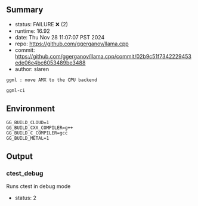 ## Summary

- status:  FAILURE ❌ (2)
- runtime: 16.92
- date:    Thu Nov 28 11:07:07 PST 2024
- repo:    https://github.com/ggerganov/llama.cpp
- commit:  https://github.com/ggerganov/llama.cpp/commit/02b9c51f7342229453ede06e4bc6053489be3488
- author:  slaren
```
ggml : move AMX to the CPU backend

ggml-ci
```

## Environment

```
GG_BUILD_CLOUD=1
GG_BUILD_CXX_COMPILER=g++
GG_BUILD_C_COMPILER=gcc
GG_BUILD_METAL=1
```

## Output

### ctest_debug

Runs ctest in debug mode
- status: 2
```

```


